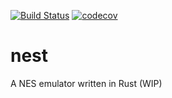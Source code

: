 [![Build Status](https://travis-ci.com/Skadic/nest.svg?branch=master)](https://travis-ci.com/Skadic/nest)
[![codecov](https://codecov.io/gh/Skadic/nest/branch/master/graph/badge.svg)](https://codecov.io/gh/Skadic/nest)
# nest
A NES emulator written in Rust (WIP)
